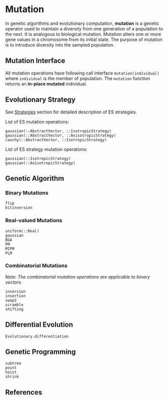 # Mutation

In genetic algorithms and evolutionary computation, **mutation** is a genetic operator used to maintain a diversity from one generation of a population to the next. It is analogous to biological mutation. Mutation alters one or more gene values in a chromosome from its initial state.
The purpose of mutation is to introduce diversity into the sampled population.

## Mutation Interface

All mutation operations have following call interface `mutation(individual)` where `individual` is the member of population. The `mutation` function returns an **in-place mutated** individual.

## Evolutionary Strategy

See [Strategies](@ref) section for detailed description of ES strategies.

List of ES mutation operations:

```@docs
gaussian(::AbstractVector, ::IsotropicStrategy)
gaussian(::AbstractVector, ::AnisotropicStrategy)
cauchy(::AbstractVector, ::IsotropicStrategy)
```

List of ES strategy mutation operations:

```@docs
gaussian(::IsotropicStrategy)
gaussian(::AnisotropicStrategy)
```


## Genetic Algorithm

### Binary Mutations

```@docs
flip
bitinversion
```

### Real-valued Mutations

```@docs
uniform(::Real)
gaussian
BGA
PM
MIPM
PLM
```

### Combinatorial Mutations

*Note: The combinatorial mutation operations are applicable to binary vectors.*

```@docs
inversion
insertion
swap2
scramble
shifting
```

## Differential Evolution

```@docs
Evolutionary.differentiation
```

## Genetic Programming

```@docs
subtree
point
hoist
shrink
```

## References

[^1]: Mühlenbein, H. and Schlierkamp-Voosen, D., "Predictive Models for the Breeder Genetic Algorithm: I. Continuous Parameter Optimization", Evolutionary Computation, 1 (1), 25-49, 1993.

[^2]: Yao, Xin, and Yong Liu, "Fast evolution strategies", In International Conference on Evolutionary Programming, 149-161, Springer, 1997.

[^3]: K. Deep, M. Thakur, "A new crossover operator for real coded genetic algorithms", Applied Mathematics and Computation 188, 895-912, 2007.

[^4]: K. Deep, K. P. Singh, M. L. Kansal, and C. Mohan, "A real coded  genetic algorithm for solving integer and mixed integer optimization problems", Appl. Math. Comput. 212, 505-518, 2009

[^5]: K. E. Kinnear, Jr., "Evolving a sort: Lessons in genetic programming", In Proceedings of the 1993 International Conference on Neural Networks, vol 2, 881-888, IEEE Press, 1993.

[^6]: B. McKay, M. J. Willis, and G. W. Barton., "Using a tree structured genetic algorithm to perform symbolic regression", GALESIA, vol 414, 487-492, 1995.

[^7]: K. E. Kinnear, Jr., "Fitness landscapes and difficulty in genetic programming", In Proceedings of the 1994 IEEE World Conference on Computational Intelligence, vol 1, 142-147, IEEE Press, 1994.

[^8]: P. J. Angeline, "An investigation into the sensitivity of genetic programming to the frequency of leaf selection during subtree crossover", Genetic Programming 1996: Proceedings of the First Annual Conference, 21–29, 1996.

[^9]: K. Deb, R. B. Agrawal, "Simulated Binary Crossover for Continuous Search Space", Complex Syst., 9., 1995